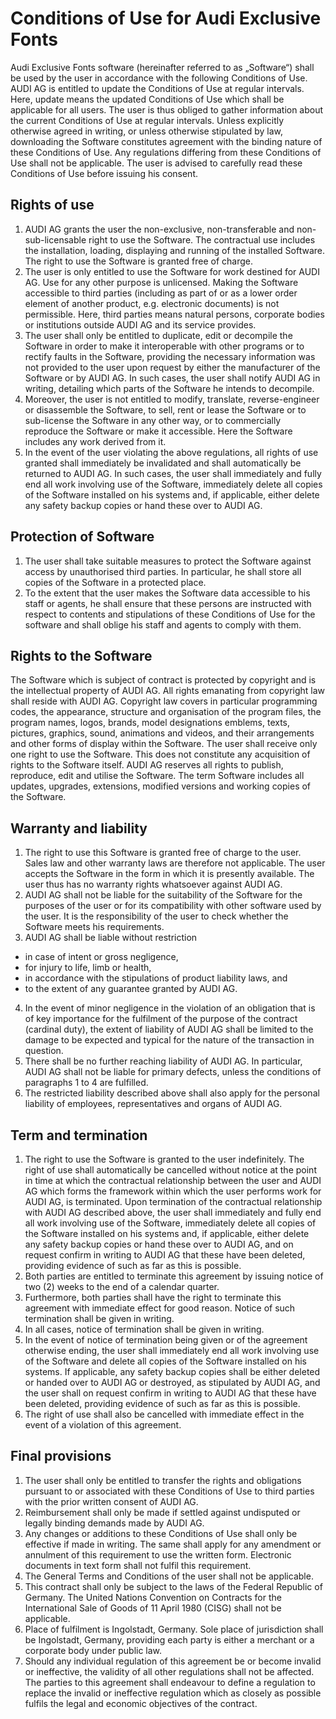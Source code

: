 # Conditions of Use for Audi Exclusive Fonts
Audi Exclusive Fonts software (hereinafter referred to as „Software“) shall be used by the user in accordance with the following Conditions of Use. AUDI AG is entitled to update the Conditions of Use at regular intervals. Here, update
means the updated Conditions of Use which shall be applicable for all users. The user is thus obliged to gather information about the current Conditions of Use at regular intervals. Unless explicitly otherwise agreed in writing, or unless
otherwise stipulated by law, downloading the Software constitutes agreement with the binding nature of these Conditions of Use. Any regulations differing
from these Conditions of Use shall not be applicable. The user is advised to carefully read these Conditions of Use before issuing his consent.

## Rights of use
1. AUDI AG grants the user the non-exclusive, non-transferable and non-sub-licensable
right to use the Software. The contractual use includes the installation, loading, displaying and running of the installed Software. The right to use the Software is
granted free of charge.
2. The user is only entitled to use the Software for work destined for AUDI AG. Use for any other purpose is unlicensed. Making the Software accessible to third parties (including as part of or as a lower order element of another product, e.g. electronic documents) is not permissible. Here, third parties means natural persons, corporate bodies or institutions outside AUDI AG and its service provides.
3. The user shall only be entitled to duplicate, edit or decompile the Software in order to make it interoperable with other programs or to rectify faults in the Software,
providing the necessary information was not provided to the user upon request by either the manufacturer of the Software or by AUDI AG. In such cases, the user shall notify AUDI AG in writing, detailing which parts of the Software he intends to decompile.
4. Moreover, the user is not entitled to modify, translate, reverse-engineer or disassemble the Software, to sell, rent or lease the Software or to sub-license the Software in any
other way, or to commercially reproduce the Software or make it accessible. Here the Software includes any work derived from it.
5. In the event of the user violating the above regulations, all rights of use granted shall immediately be invalidated and shall automatically be returned to AUDI AG. In such
cases, the user shall immediately and fully end all work involving use of the Software, immediately delete all copies of the Software installed on his systems and, if applicable,
either delete any safety backup copies or hand these over to AUDI AG.

## Protection of Software
1. The user shall take suitable measures to protect the Software against access by unauthorised third parties. In particular, he shall store all copies of the Software in a
protected place.
2. To the extent that the user makes the Software data accessible to his staff or agents, he shall ensure that these persons are instructed with respect to contents and stipulations of these Conditions of Use for the software and shall oblige his staff and agents to comply with them.

## Rights to the Software
The Software which is subject of contract is protected by copyright and is the intellectual property of AUDI AG. All rights emanating from copyright law shall reside with AUDI AG.
Copyright law covers in particular programming codes, the appearance, structure and organisation of the program files, the program names, logos, brands, model designations
emblems, texts, pictures, graphics, sound, animations and videos, and their arrangements and other forms of display within the Software. The user shall receive only one right
to use the Software. This does not constitute any acquisition of rights to the Software itself. AUDI AG reserves all rights to publish, reproduce, edit and utilise the Software. The term Software includes all updates, upgrades, extensions, modified versions and working copies of the Software.

## Warranty and liability
1. The right to use this Software is granted free of charge to the user. Sales law and other warranty laws are therefore not applicable. The user accepts the Software in the form in
which it is presently available. The user thus has no warranty rights whatsoever against AUDI AG.
2. AUDI AG shall not be liable for the suitability of the Software for the purposes of the user or for its compatibility with other software used by the user. It is the responsibility
of the user to check whether the Software meets his requirements.
3. AUDI AG shall be liable without restriction
- in case of intent or gross negligence,
- for injury to life, limb or health,
- in accordance with the stipulations of product liability laws, and
- to the extent of any guarantee granted by AUDI AG.
4. In the event of minor negligence in the violation of an obligation that is of key importance for the fulfilment of the purpose of the contract (cardinal duty), the extent of liability of AUDI AG shall be limited to the damage to be expected and typical for the nature of the transaction in question.
5. There shall be no further reaching liability of AUDI AG. In particular, AUDI AG shall not be liable for primary defects, unless the conditions of paragraphs 1 to 4 are fulfilled.
6. The restricted liability described above shall also apply for the personal liability of employees, representatives and organs of AUDI AG.

## Term and termination
1. The right to use the Software is granted to the user indefinitely. The right of use shall automatically be cancelled without notice at the point in time at which the contractual relationship between the user and AUDI AG which forms the framework within which the user performs work for AUDI AG, is terminated. Upon termination of the contractual
relationship with AUDI AG described above, the user shall immediately and fully end all work involving use of the Software, immediately delete all copies of the Software
installed on his systems and, if applicable, either delete any safety backup copies or hand these over to AUDI AG, and on request confirm in writing to AUDI AG that these have been deleted, providing evidence of such as far as this is possible.
2. Both parties are entitled to terminate this agreement by issuing notice of two (2) weeks to the end of a calendar quarter.
3. Furthermore, both parties shall have the right to terminate this agreement with immediate effect for good reason. Notice of such termination shall be given in writing.
4. In all cases, notice of termination shall be given in writing.
5. In the event of notice of termination being given or of the agreement otherwise ending, the user shall immediately end all work involving use of the Software and delete all copies of the Software installed on his systems. If applicable, any safety backup copies shall be either deleted or handed over to AUDI AG or destroyed, as stipulated by AUDI AG, and the user shall on request confirm in writing to AUDI AG that these have been deleted, providing evidence of such as far as this is possible.
6. The right of use shall also be cancelled with immediate effect in the event of a violation of this agreement.

## Final provisions
1. The user shall only be entitled to transfer the rights and obligations pursuant to or associated with these Conditions of Use to third parties with the prior written consent of AUDI AG.
2. Reimbursement shall only be made if settled against undisputed or legally binding demands made by AUDI AG.
3. Any changes or additions to these Conditions of Use shall only be effective if made in writing. The same shall apply for any amendment or annulment of this requirement to use the written form. Electronic documents in text form shall not fulfil this requirement.
4. The General Terms and Conditions of the user shall not be applicable.
5. This contract shall only be subject to the laws of the Federal Republic of Germany. The United Nations Convention on Contracts for the International Sale of Goods of 11 April 1980 (CISG) shall not be applicable.
6. Place of fulfilment is Ingolstadt, Germany. Sole place of jurisdiction shall be Ingolstadt, Germany, providing each party is either a merchant or a corporate body under
public law.
7. Should any individual regulation of this agreement be or become invalid or ineffective, the validity of all other regulations shall not be affected. The parties to this agreement shall endeavour to define a regulation to replace the invalid or ineffective regulation which as closely as possible fulfils the legal and economic objectives of the contract.